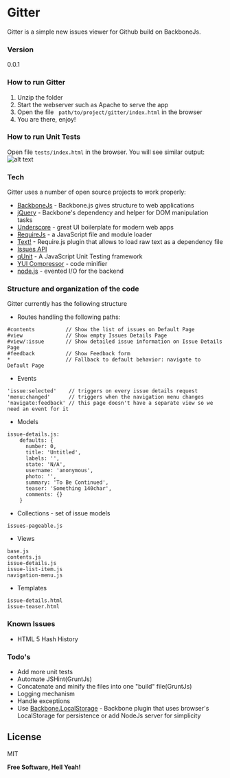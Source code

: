 # Gitter

Gitter is a simple new issues viewer for Github build on BackboneJs.

### Version
0.0.1

### How to run Gitter
1. Unzip the folder
2. Start the webserver such as Apache to serve the app
3. Open the file ``` path/to/project/gitter/index.html``` in the browser
4. You are there, enjoy!

### How to run Unit Tests
Open file ```tests/index.html``` in the browser. You will see similar output:
![alt text](http://addyosmani.com/gyazo/7d4de12.png "Logo Title Text 1")

### Tech

Gitter uses a number of open source projects to work properly:

* [BackboneJs] - Backbone.js gives structure to web applications
* [jQuery] - Backbone's dependency and helper for DOM manipulation tasks
* [Underscore] - great UI boilerplate for modern web apps
* [RequireJs] - a JavaScript file and module loader
* [Text!] - Require.js plugin that allows to load raw text as a dependency file
* [Issues API]
* [qUnit] - A JavaScript Unit Testing framework
* [YUI Compressor] - code minifier
* [node.js] - evented I/O for the backend

### Structure and organization of the code

Gitter currently has the following structure

* Routes handling the following paths:
```
#contents          // Show the list of issues on Default Page
#view              // Show empty Issues Details Page
#view/:issue       // Show detailed issue information on Issue Details Page
#feedback          // Show Feedback form
*                  // Fallback to default behavior: navigate to Default Page
```
* Events
```
'issue:selected'    // triggers on every issue details request
'menu:changed'      // triggers when the navigation menu changes
'navigate:feedback' // this page doesn't have a separate view so we need an event for it
```
* Models
```
issue-details.js:
    defaults: {
      number: 0,
      title: 'Untitled',
      labels: '',
      state: 'N/A',
      username: 'anonymous',
      photo: '',
      summary: 'To Be Continued',
      teaser: 'Something 140char',
      comments: {}
    }
```
* Collections - set of issue models
```
issues-pageable.js
```
* Views
```
base.js
contents.js
issue-details.js
issue-list-item.js
navigation-menu.js
```
* Templates
```
issue-details.html
issue-teaser.html
```

### Known Issues
- HTML 5 Hash History

### Todo's

- Add more unit tests
- Automate JSHint(GruntJs)
- Concatenate and minify the files into one "build" file(GruntJs)
- Logging mechanism
- Handle exceptions
- Use [Backbone.LocalStorage] - Backbone plugin that uses browser's LocalStorage for persistence or add NodeJs server for simplicity

License
----
MIT


**Free Software, Hell Yeah!**

[BackboneJs]: http://backbonejs.org/
[Underscore]: http://underscorejs.org/
[Backbone.LocalStorage]: https://github.com/jeromegn/Backbone.localStorage
[RequireJs]: http://requirejs.org/
[Text!]: https://github.com/requirejs/text
[Issues API]: https://developer.github.com/v3/issues/
[YUI Compressor]: http://yui.github.io/yuicompressor/
[qUnit]: http://qunitjs.com/
[node.js]:http://nodejs.org
[jQuery]:http://jquery.com

